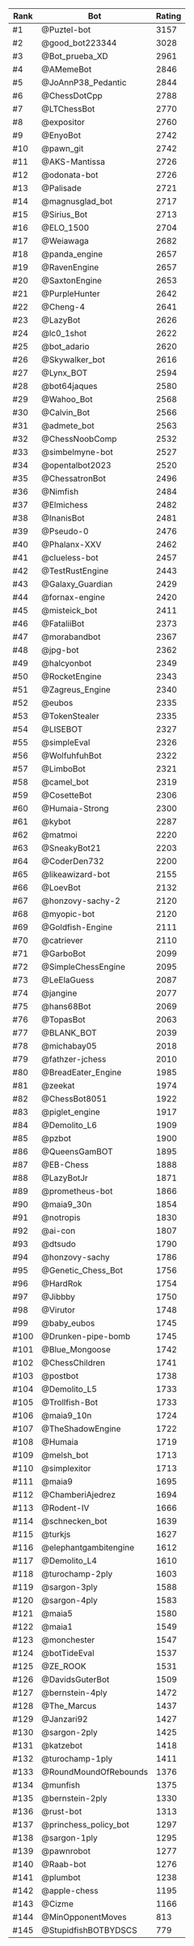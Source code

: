 Rank|Bot|Rating
---|---|---
#1|@Puztel-bot|3157
#2|@good_bot223344|3028
#3|@Bot_prueba_XD|2961
#4|@AMemeBot|2846
#5|@JoAnnP38_Pedantic|2844
#6|@ChessDotCpp|2788
#7|@LTChessBot|2770
#8|@expositor|2760
#9|@EnyoBot|2742
#10|@pawn_git|2742
#11|@AKS-Mantissa|2726
#12|@odonata-bot|2726
#13|@Palisade|2721
#14|@magnusglad_bot|2717
#15|@Sirius_Bot|2713
#16|@ELO_1500|2704
#17|@Weiawaga|2682
#18|@panda_engine|2657
#19|@RavenEngine|2657
#20|@SaxtonEngine|2653
#21|@PurpleHunter|2642
#22|@Cheng-4|2641
#23|@LazyBot|2626
#24|@lc0_1shot|2622
#25|@bot_adario|2620
#26|@Skywalker_bot|2616
#27|@Lynx_BOT|2594
#28|@bot64jaques|2580
#29|@Wahoo_Bot|2568
#30|@Calvin_Bot|2566
#31|@admete_bot|2563
#32|@ChessNoobComp|2532
#33|@simbelmyne-bot|2527
#34|@opentalbot2023|2520
#35|@ChessatronBot|2496
#36|@Nimfish|2484
#37|@Elmichess|2482
#38|@InanisBot|2481
#39|@Pseudo-0|2476
#40|@Phalanx-XXV|2462
#41|@clueless-bot|2457
#42|@TestRustEngine|2443
#43|@Galaxy_Guardian|2429
#44|@fornax-engine|2420
#45|@misteick_bot|2411
#46|@FataliiBot|2373
#47|@morabandbot|2367
#48|@jpg-bot|2362
#49|@halcyonbot|2349
#50|@RocketEngine|2343
#51|@Zagreus_Engine|2340
#52|@eubos|2335
#53|@TokenStealer|2335
#54|@LISEBOT|2327
#55|@simpleEval|2326
#56|@WolfuhfuhBot|2322
#57|@LimboBot|2321
#58|@camel_bot|2319
#59|@CosetteBot|2306
#60|@Humaia-Strong|2300
#61|@kybot|2287
#62|@matmoi|2220
#63|@SneakyBot21|2203
#64|@CoderDen732|2200
#65|@likeawizard-bot|2155
#66|@LoevBot|2132
#67|@honzovy-sachy-2|2120
#68|@myopic-bot|2120
#69|@Goldfish-Engine|2111
#70|@catriever|2110
#71|@GarboBot|2099
#72|@SimpleChessEngine|2095
#73|@LeElaGuess|2087
#74|@jangine|2077
#75|@hans68Bot|2069
#76|@TopasBot|2063
#77|@BLANK_BOT|2039
#78|@michabay05|2018
#79|@fathzer-jchess|2010
#80|@BreadEater_Engine|1985
#81|@zeekat|1974
#82|@ChessBot8051|1922
#83|@piglet_engine|1917
#84|@Demolito_L6|1909
#85|@pzbot|1900
#86|@QueensGamBOT|1895
#87|@EB-Chess|1888
#88|@LazyBotJr|1871
#89|@prometheus-bot|1866
#90|@maia9_30n|1854
#91|@notropis|1830
#92|@ai-con|1807
#93|@dtsudo|1790
#94|@honzovy-sachy|1786
#95|@Genetic_Chess_Bot|1756
#96|@HardRok|1754
#97|@Jibbby|1750
#98|@Virutor|1748
#99|@baby_eubos|1745
#100|@Drunken-pipe-bomb|1745
#101|@Blue_Mongoose|1742
#102|@ChessChildren|1741
#103|@postbot|1738
#104|@Demolito_L5|1733
#105|@Trollfish-Bot|1733
#106|@maia9_10n|1724
#107|@TheShadowEngine|1722
#108|@Humaia|1719
#109|@melsh_bot|1713
#110|@simplexitor|1713
#111|@maia9|1695
#112|@ChamberiAjedrez|1694
#113|@Rodent-IV|1666
#114|@schnecken_bot|1639
#115|@turkjs|1627
#116|@elephantgambitengine|1612
#117|@Demolito_L4|1610
#118|@turochamp-2ply|1603
#119|@sargon-3ply|1588
#120|@sargon-4ply|1583
#121|@maia5|1580
#122|@maia1|1549
#123|@monchester|1547
#124|@botTideEval|1537
#125|@ZE_ROOK|1531
#126|@DavidsGuterBot|1509
#127|@bernstein-4ply|1472
#128|@The_Marcus|1437
#129|@Janzari92|1427
#130|@sargon-2ply|1425
#131|@katzebot|1418
#132|@turochamp-1ply|1411
#133|@RoundMoundOfRebounds|1376
#134|@munfish|1375
#135|@bernstein-2ply|1330
#136|@rust-bot|1313
#137|@princhess_policy_bot|1297
#138|@sargon-1ply|1295
#139|@pawnrobot|1277
#140|@Raab-bot|1276
#141|@plumbot|1238
#142|@apple-chess|1195
#143|@Cizme|1166
#144|@MinOpponentMoves|813
#145|@StupidfishBOTBYDSCS|779
